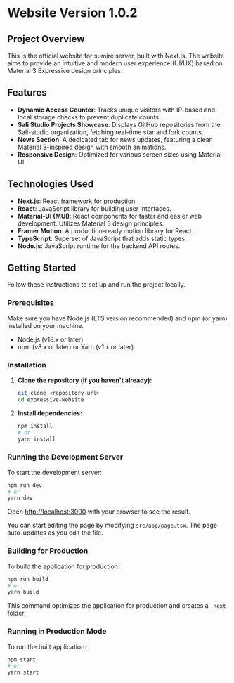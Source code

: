 # Website Version 1.0.2

## Project Overview

This is the official website for sumire server, built with Next.js. The website aims to provide an intuitive and modern user experience (UI/UX) based on Material 3 Expressive design principles.

## Features

- **Dynamic Access Counter**: Tracks unique visitors with IP-based and local storage checks to prevent duplicate counts.
- **Sali Studio Projects Showcase**: Displays GitHub repositories from the Sali-studio organization, fetching real-time star and fork counts.
- **News Section**: A dedicated tab for news updates, featuring a clean Material 3-inspired design with smooth animations.
- **Responsive Design**: Optimized for various screen sizes using Material-UI.

## Technologies Used

- **Next.js**: React framework for production.
- **React**: JavaScript library for building user interfaces.
- **Material-UI (MUI)**: React components for faster and easier web development. Utilizes Material 3 design principles.
- **Framer Motion**: A production-ready motion library for React.
- **TypeScript**: Superset of JavaScript that adds static types.
- **Node.js**: JavaScript runtime for the backend API routes.

## Getting Started

Follow these instructions to set up and run the project locally.

### Prerequisites

Make sure you have Node.js (LTS version recommended) and npm (or yarn) installed on your machine.

- Node.js (v18.x or later)
- npm (v8.x or later) or Yarn (v1.x or later)

### Installation

1.  **Clone the repository (if you haven't already):**

    ```bash
    git clone <repository-url>
    cd expressive-website
    ```

2.  **Install dependencies:**

    ```bash
    npm install
    # or
    yarn install
    ```

### Running the Development Server

To start the development server:

```bash
npm run dev
# or
yarn dev
```

Open [http://localhost:3000](http://localhost:3000) with your browser to see the result.

You can start editing the page by modifying `src/app/page.tsx`. The page auto-updates as you edit the file.

### Building for Production

To build the application for production:

```bash
npm run build
# or
yarn build
```

This command optimizes the application for production and creates a `.next` folder.

### Running in Production Mode

To run the built application:

```bash
npm start
# or
yarn start
```
